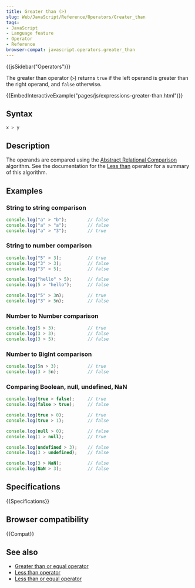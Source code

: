 ```yaml
---
title: Greater than (>)
slug: Web/JavaScript/Reference/Operators/Greater_than
tags:
- JavaScript
- Language feature
- Operator
- Reference
browser-compat: javascript.operators.greater_than
---
```

{{jsSidebar("Operators")}}

The greater than operator (`>`) returns `true` if the left operand is greater
than the right operand, and `false` otherwise.

{{EmbedInteractiveExample("pages/js/expressions-greater-than.html")}}

## Syntax

```js
x > y
```

## Description

The operands are compared using the
[Abstract Relational Comparison](https://tc39.es/ecma262/#sec-abstract-relational-comparison)
algorithm. See the documentation for the
[Less than](/en-US/docs/Web/JavaScript/Reference/Operators/Less_than) operator
for a summary of this algorithm.

## Examples

### String to string comparison

```js
console.log("a" > "b");        // false
console.log("a" > "a");        // false
console.log("a" > "3");        // true
```

### String to number comparison

```js
console.log("5" > 3);          // true
console.log("3" > 3);          // false
console.log("3" > 5);          // false

console.log("hello" > 5);      // false
console.log(5 > "hello");      // false

console.log("5" > 3n);         // true
console.log("3" > 5n);         // false
```

### Number to Number comparison

```js
console.log(5 > 3);            // true
console.log(3 > 3);            // false
console.log(3 > 5);            // false
```

### Number to BigInt comparison

```js
console.log(5n > 3);           // true
console.log(3 > 5n);           // false
```

### Comparing Boolean, null, undefined, NaN

```js
console.log(true > false);     // true
console.log(false > true);     // false

console.log(true > 0);         // true
console.log(true > 1);         // false

console.log(null > 0);         // false
console.log(1 > null);         // true

console.log(undefined > 3);    // false
console.log(3 > undefined);    // false

console.log(3 > NaN);          // false
console.log(NaN > 3);          // false
```

## Specifications

{{Specifications}}

## Browser compatibility

{{Compat}}

## See also

*   [Greater than or equal operator](/en-US/docs/Web/JavaScript/Reference/Operators/Greater_than_or_equal)
*   [Less than operator](/en-US/docs/Web/JavaScript/Reference/Operators/Less_than)
*   [Less than or equal operator](/en-US/docs/Web/JavaScript/Reference/Operators/Less_than_or_equal)
